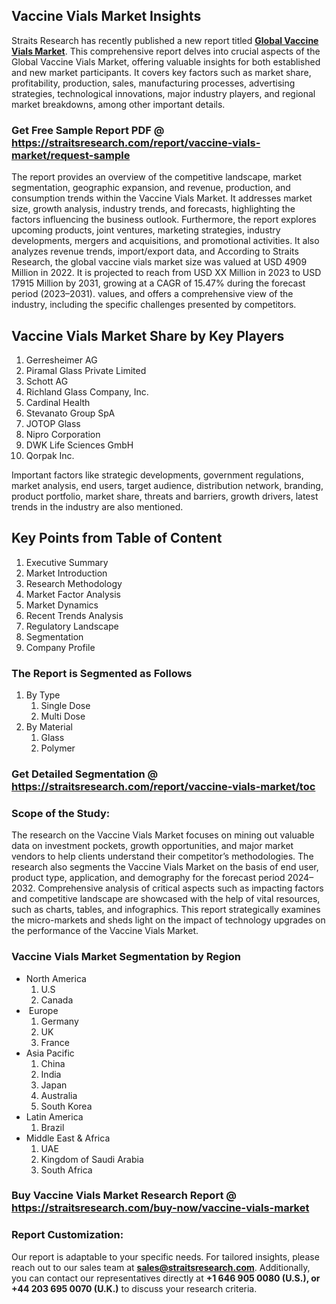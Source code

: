 <h2>Vaccine Vials Market Insights</h2>
<p>Straits Research has recently published a new report titled <strong><a href=https://straitsresearch.com/report/vaccine-vials-market>Global Vaccine Vials Market</a></strong>. This comprehensive report delves into crucial aspects of the Global Vaccine Vials Market, offering valuable insights for both established and new market participants. It covers key factors such as market share, profitability, production, sales, manufacturing processes, advertising strategies, technological innovations, major industry players, and regional market breakdowns, among other important details.</p>
<h3><strong>Get Free Sample Report PDF @ <a href=https://straitsresearch.com/report/vaccine-vials-market/request-sample>https://straitsresearch.com/report/vaccine-vials-market/request-sample</a></strong></h3>
<p>The report provides an overview of the competitive landscape, market segmentation, geographic expansion, and revenue, production, and consumption trends within the Vaccine Vials Market. It addresses market size, growth analysis, industry trends, and forecasts, highlighting the factors influencing the business outlook. Furthermore, the report explores upcoming products, joint ventures, marketing strategies, industry developments, mergers and acquisitions, and promotional activities. It also analyzes revenue trends, import/export data, and According to Straits Research, the global vaccine vials market size was valued at USD 4909 Million in 2022. It is projected to reach from USD XX Million in 2023 to USD 17915 Million by 2031, growing at a CAGR of 15.47% during the forecast period (2023–2031). values, and offers a comprehensive view of the industry, including the specific challenges presented by competitors.</p>
<h2><strong>Vaccine Vials Market Share by Key Players</strong></h2>
<p><ol>
<li>Gerresheimer AG</li>
<li>Piramal Glass Private Limited</li>
<li>Schott AG</li>
<li>Richland Glass Company, Inc.</li>
<li>Cardinal Health</li>
<li>Stevanato Group SpA</li>
<li>JOTOP Glass</li>
<li>Nipro Corporation</li>
<li>DWK Life Sciences GmbH</li>
<li>Qorpak Inc.</li>
</ol></p>
<p>Important factors like strategic developments, government regulations, market analysis, end users, target audience, distribution network, branding, product portfolio, market share, threats and barriers, growth drivers, latest trends in the industry are also mentioned.</p>
<h2><strong>Key Points from Table of Content</strong></h2>
<ol>
<li>Executive Summary</li>
<li>Market Introduction</li>
<li>Research Methodology</li>
<li>Market Factor Analysis</li>
<li>Market Dynamics</li>
<li>Recent Trends Analysis</li>
<li>Regulatory Landscape</li>
<li>Segmentation</li>
<li>Company Profile</li>
</ol>
<h3>The Report is Segmented as Follows</h3>
<p><ol>
<li>By Type
<ol>
<li>Single Dose</li>
<li>Multi Dose</li>
</ol>
</li>
<li>By Material
<ol>
<li>Glass</li>
<li>Polymer</li>
</ol>
</li>
</ol></p>
<h3><strong>Get Detailed Segmentation @ <a href=https://straitsresearch.com/report/vaccine-vials-market/toc>https://straitsresearch.com/report/vaccine-vials-market/toc</a></strong></h3>
<h3><strong>Scope of the Study:</strong></h3>
<p>The research on the Vaccine Vials Market focuses on mining out valuable data on investment pockets, growth opportunities, and major market vendors to help clients understand their competitor&rsquo;s methodologies. The research also segments the Vaccine Vials Market on the basis of end user, product type, application, and demography for the forecast period 2024&ndash;2032. Comprehensive analysis of critical aspects such as impacting factors and competitive landscape are showcased with the help of vital resources, such as charts, tables, and infographics. This report strategically examines the micro-markets and sheds light on the impact of technology upgrades on the performance of the Vaccine Vials Market.</p>
<h3>Vaccine Vials Market Segmentation by Region</h3>
<ul>
<li>North America
<ol>
<li>U.S</li>
<li>Canada</li>
</ol>
</li>
<li>&nbsp;Europe
<ol>
<li>Germany</li>
<li>UK</li>
<li>France</li>
</ol>
</li>
<li>Asia Pacific
<ol>
<li>China</li>
<li>India</li>
<li>Japan</li>
<li>Australia</li>
<li>South Korea</li>
</ol>
</li>
<li>Latin America
<ol>
<li>Brazil</li>
</ol>
</li>
<li>Middle East &amp; Africa
<ol>
<li>UAE</li>
<li>Kingdom of Saudi Arabia</li>
<li>South Africa</li>
</ol>
</li>
</ul>
<h3><strong>Buy Vaccine Vials Market Research Report @ <a href=https://straitsresearch.com/buy-now/vaccine-vials-market>https://straitsresearch.com/buy-now/vaccine-vials-market</a></strong></h3>
<h3>Report Customization:</h3>
<p>Our report is adaptable to your specific needs. For tailored insights, please reach out to our sales team at <strong><a href=mailto:sales@straitsresearch.com>sales@straitsresearch.com</a></strong>. Additionally, you can contact our representatives directly at <strong>+1 646 905 0080 (U.S.), or +44 203 695 0070 (U.K.)</strong> to discuss your research criteria.</p>
